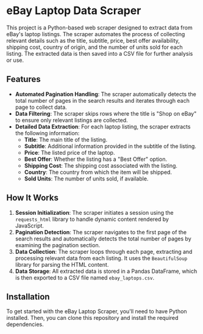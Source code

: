 # eBay Laptop Data Scraper

This project is a Python-based web scraper designed to extract data from eBay's laptop listings. The scraper automates the process of collecting relevant details such as the title, subtitle, price, best offer availability, shipping cost, country of origin, and the number of units sold for each listing. The extracted data is then saved into a CSV file for further analysis or use.

## Features

- **Automated Pagination Handling**: The scraper automatically detects the total number of pages in the search results and iterates through each page to collect data.
- **Data Filtering**: The scraper skips rows where the title is "Shop on eBay" to ensure only relevant listings are collected.
- **Detailed Data Extraction**: For each laptop listing, the scraper extracts the following information:
  - **Title**: The main title of the listing.
  - **Subtitle**: Additional information provided in the subtitle of the listing.
  - **Price**: The listed price of the laptop.
  - **Best Offer**: Whether the listing has a "Best Offer" option.
  - **Shipping Cost**: The shipping cost associated with the listing.
  - **Country**: The country from which the item will be shipped.
  - **Sold Units**: The number of units sold, if available.

## How It Works

1. **Session Initialization**: The scraper initiates a session using the `requests_html` library to handle dynamic content rendered by JavaScript.
2. **Pagination Detection**: The scraper navigates to the first page of the search results and automatically detects the total number of pages by examining the pagination section.
3. **Data Collection**: The scraper loops through each page, extracting and processing relevant data from each listing. It uses the `BeautifulSoup` library for parsing the HTML content.
4. **Data Storage**: All extracted data is stored in a Pandas DataFrame, which is then exported to a CSV file named `ebay_laptops.csv`.

## Installation

To get started with the eBay Laptop Scraper, you'll need to have Python installed. Then, you can clone this repository and install the required dependencies.

